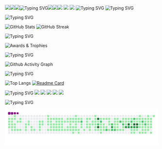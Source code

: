 <img src="https://media.giphy.com/media/hvRJCLFzcasrR4ia7z/giphy.gif" width="28"><img src="https://media.giphy.com/media/hvRJCLFzcasrR4ia7z/giphy.gif" width="28"><img src="https://media.giphy.com/media/hvRJCLFzcasrR4ia7z/giphy.gif" width="28">![Typing SVG](https://readme-typing-svg.demolab.com?font=Quicksand&weight=500&size=30&duration=750&pause=1500&vCenter=true&width=70&height=26&lines=Hello)<img src="https://media.giphy.com/media/hvRJCLFzcasrR4ia7z/giphy.gif" width="28"><img src="https://media.giphy.com/media/hvRJCLFzcasrR4ia7z/giphy.gif" width="28"><img src="https://media.giphy.com/media/hvRJCLFzcasrR4ia7z/giphy.gif" width="28">   ![](https://komarev.com/ghpvc/?username=your-github-username&style=for-the-badge) ![](https://hit.yhype.me/github/profile?user_id=89924712) ![Typing SVG](https://readme-typing-svg.demolab.com?font=Quicksand&weight=500&size=30&duration=4200&pause=8100&vCenter=true&width=880&height=46&lines=🎉🥳Over+4K+Views🥳🎉+and+😊Over+235+Followers😊!!!!!)
![Typing SVG](https://readme-typing-svg.demolab.com?font=Fira+Code&duration=2500&pause=1000&width=1010&lines=Welcome+to+my+profile%2C+I'm+Xwill%2C+and+I+will+be+your+guide.;Today+is+April+29th%2C+2023!;Anyways%2C+I+use+multiple+different+coding+languages.;These+include%3A+Python%2C+JavaScript%2C+Markdown%2C+Html%2C+Typescript...;Note%3A+I+randomly+create+repositories+on+GitHub+when+I+get+bored!;So+anyways+I+hope+you+like+this+text%2C+and+have+a+great+day%2C+bye!)

![Typing SVG](https://readme-typing-svg.demolab.com?font=Quicksand&weight=500&size=30&duration=1950&pause=3900&vCenter=true&width=210&height=26&lines=Stats+%26+Streak%3A)

![GitHub Stats](https://github-readme-stats.vercel.app/api?username=xwillxu&theme=react)
![GitHub Streak](https://streak-stats.demolab.com?user=xwillxu&theme=react&hide_border=true&date_format=M%20j%5B%2C%20Y%5D&currStreakNum=FFFFFF&sideNums=FFFFFF&currStreakLabel=2982C184&sideLabels=2982C184)

![Typing SVG](https://readme-typing-svg.demolab.com?font=Quicksand&weight=500&size=30&duration=2100&pause=4200&vCenter=true&width=271&height=26&lines=Awards+%26+Trophies%3A)

![Awards & Trophies](https://github-profile-trophy.vercel.app/?username=xwillxu&theme=dark_lover)

![Typing SVG](https://readme-typing-svg.demolab.com?font=Quicksand&weight=500&size=30&duration=2850&pause=5700&height=43&lines=GitHub+Activity+Graph%3A)

![Github Activity Graph](https://github-readme-activity-graph.cyclic.app/graph?username=xwillxu&theme=react-dark)

![Typing SVG](https://readme-typing-svg.demolab.com?font=Quicksand&weight=500&size=30&duration=3150&pause=6300&height=43&lines=Top+Languages+%26+Top+Repo%3A)

![Top Langs](https://github-readme-stats.vercel.app/api/top-langs/?username=anuraghazra&layout=compact&theme=react)
[![Readme Card](https://github-readme-stats.vercel.app/api/pin/?username=xwillxu&repo=Python-Arcade&theme=react)](https://github.com/xwillxu/Python-Arcade)


![Typing SVG](https://readme-typing-svg.demolab.com?font=Quicksand&weight=500&size=30&duration=1800&pause=3600&width=450&height=43&lines=Summary+Cards%3A)
![](http://github-profile-summary-cards.vercel.app/api/cards/profile-details?username=xwillxu&theme=react)
![](http://github-profile-summary-cards.vercel.app/api/cards/repos-per-language?username=xwillxu&theme=react)
![](http://github-profile-summary-cards.vercel.app/api/cards/most-commit-language?username=xwillxu&theme=react)
![](http://github-profile-summary-cards.vercel.app/api/cards/stats?username=xwillxu&theme=react)
![](http://github-profile-summary-cards.vercel.app/api/cards/productive-time?username=xwillxu&theme=react&utcOffset=4)


![Typing SVG](https://readme-typing-svg.demolab.com?font=Quicksand&weight=500&size=30&duration=3600&pause=7200&width=450&height=43&lines=Bye+%2B+GitHub+Snake(Not+mine)%3A)

 ![Github-Snake](https://raw.githubusercontent.com/devSouvik/devSouvik/output/github-contribution-grid-snake.gif)
 

 
 

